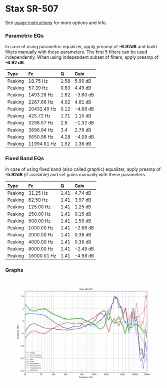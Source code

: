 # Stax SR-507
See [usage instructions](https://github.com/jaakkopasanen/AutoEq#usage) for more options and info.

### Parametric EQs
In case of using parametric equalizer, apply preamp of **-6.92dB** and build filters manually
with these parameters. The first 5 filters can be used independently.
When using independent subset of filters, apply preamp of **-6.92 dB**.

| Type    | Fc          |    Q | Gain     |
|:--------|:------------|:-----|:---------|
| Peaking | 18.75 Hz    | 1.58 | 5.90 dB  |
| Peaking | 57.39 Hz    | 0.63 | 4.49 dB  |
| Peaking | 1493.28 Hz  | 1.62 | -3.60 dB |
| Peaking | 2267.66 Hz  | 4.02 | 4.61 dB  |
| Peaking | 20432.49 Hz | 0.12 | -4.88 dB |
| Peaking | 425.72 Hz   | 1.71 | 1.10 dB  |
| Peaking | 3298.57 Hz  | 2.8  | -1.32 dB |
| Peaking | 3896.94 Hz  | 3.4  | 2.79 dB  |
| Peaking | 5650.96 Hz  | 4.28 | -4.09 dB |
| Peaking | 11994.61 Hz | 1.92 | 1.36 dB  |

### Fixed Band EQs
In case of using fixed band (also called graphic) equalizer, apply preamp of **-5.92dB**
(if available) and set gains manually with these parameters.

| Type    | Fc          |    Q | Gain     |
|:--------|:------------|:-----|:---------|
| Peaking | 31.25 Hz    | 1.41 | 4.74 dB  |
| Peaking | 62.50 Hz    | 1.41 | 3.97 dB  |
| Peaking | 125.00 Hz   | 1.41 | 1.25 dB  |
| Peaking | 250.00 Hz   | 1.41 | 0.15 dB  |
| Peaking | 500.00 Hz   | 1.41 | 1.59 dB  |
| Peaking | 1000.00 Hz  | 1.41 | -2.68 dB |
| Peaking | 2000.00 Hz  | 1.41 | 0.38 dB  |
| Peaking | 4000.00 Hz  | 1.41 | 0.36 dB  |
| Peaking | 8000.00 Hz  | 1.41 | -2.49 dB |
| Peaking | 16000.01 Hz | 1.41 | -4.98 dB |

### Graphs
![](./Stax%20SR-507.png)
